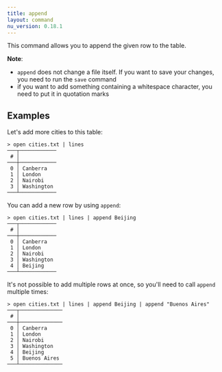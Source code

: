 ```yaml
---
title: append
layout: command
nu_version: 0.18.1
---
```


This command allows you to  append the given row to the table.

**Note**:

- `append` does not change a file itself. If you want to save your changes, you need to run the `save` command
- if you want to add something containing a whitespace character, you need to put it in quotation marks

## Examples

Let's add more cities to this table:

```shell
> open cities.txt | lines
───┬────────────
 # │
───┼────────────
 0 │ Canberra
 1 │ London
 2 │ Nairobi
 3 │ Washington
───┴────────────
```

You can add a new row by using `append`:

```shell
> open cities.txt | lines | append Beijing
───┬────────────
 # │
───┼────────────
 0 │ Canberra
 1 │ London
 2 │ Nairobi
 3 │ Washington
 4 │ Beijing
───┴────────────
```

It's not possible to add multiple rows at once, so you'll need to call `append` multiple times:

```shell
> open cities.txt | lines | append Beijing | append "Buenos Aires"
───┬──────────────
 # │
───┼──────────────
 0 │ Canberra
 1 │ London
 2 │ Nairobi
 3 │ Washington
 4 │ Beijing
 5 │ Buenos Aires
───┴──────────────
```

